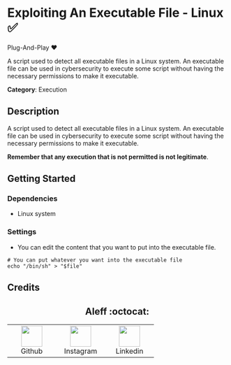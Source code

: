 # Exploiting An Executable File - Linux ✅

Plug-And-Play ❤️

A script used to detect all executable files in a Linux system. An executable file can be used in cybersecurity to execute some script without having the necessary permissions to make it executable.

**Category**: Execution

## Description

A script used to detect all executable files in a Linux system. An executable file can be used in cybersecurity to execute some script without having the necessary permissions to make it executable.

**Remember that any execution that is not permitted is not legitimate**.

## Getting Started

### Dependencies

* Linux system

### Settings

* You can edit the content that you want to put into the executable file.

```Shell
# You can put whatever you want into the executable file
echo "/bin/sh" > "$file"
```

## Credits

<h2 align="center"> Aleff :octocat: </h2>
<div align=center>
<table>
  <tr>
    <td align="center" width="96">
      <a href="https://github.com/aleff-github">
        <img src=https://github.com/aleff-github/aleff-github/blob/main/img/github.png?raw=true width="48" height="48" />
      </a>
      <br>Github
    </td>
    <td align="center" width="96">
      <a href="https://www.instagram.com/alessandro_greco_aka_aleff/">
        <img src=https://github.com/aleff-github/aleff-github/blob/main/img/instagram.png?raw=true width="48" height="48" />
      </a>
      <br>Instagram
    </td>
    <td align="center" width="96">
      <a href="https://www.linkedin.com/in/alessandro-greco-aka-aleff/">
        <img src=https://github.com/aleff-github/aleff-github/blob/main/img/linkedin.png?raw=true width="48" height="48" />
      </a>
      <br>Linkedin
    </td>
  </tr>
</table>
</div>